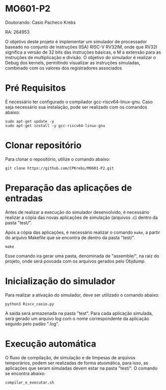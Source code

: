 # MO601-P2

Doutorando: Casio Pacheco Krebs

RA: 264953

O objetivo deste projeto é implementar um simulador de processador baseado no conjunto de instruções (ISA) RISC-V RV32IM, onde que RV32I significa a versão de 32 bits das instruções básicas, e M a extensão para as instruções de multiplicação e divisão. O objetivo do simulador é realizar o Debug dos kernels, permitindo visualizar as instruções simuladas, combinado com os valores dos registradores associados 

# Pré Requisitos

É necessário ter configurado o compilador gcc-riscv64-linux-gnu. Caso seja necessário sua instalação, pode ser realizado com os comandos abaixo:

```
sudo apt-get update -y
sudo apt-get install -y gcc-riscv64-linux-gnu
```



# Clonar repositório

Para clonar o repositório, utilize o comando abaixo:

```
git clone https://github.com/CPKrebs/MO601-P2.git
```

# Preparação das aplicações de entradas

Antes de realizar a execução do simulador desenvolvido, é necessário realizar a cópia das novas aplicações de simulação (arquivos .c) dentro da pasta "test/".


Após a cópia das aplicações, é necessário realizar o comando ```make```, a partir do arquivo Makefile que se encontra de dentro da pasta "test/". 

```
make
```

Esse comando ira gerar uma pasta, denominada de "assemble/", na raiz do projeto, onde será povoada com os arquivos gerados pelo Objdump.


# Inicialização do simulador


Para realizar a ativação do simulador, deve ser utilizado o comando abaixo:

```
python3 Riscv_casio.py 
```

A saída será armazenada na pasta "test". Para cada aplicação simulada, será gerado um arquivo log com o nome correspondente da aplicação seguido pelo padão ".log".

# Execução automática

O fluxo de compilação, de simulação e de limpesas de arquivos temporários, podem ser realizadas de forma atuomática, para isso, as aplicações que seram simuladas devem estar na pasta "test/". O comando se encontra abaixo:

```
compilar_e_executar.sh
```
